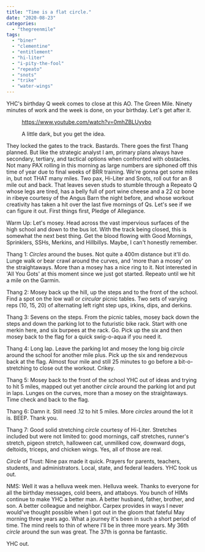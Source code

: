 ```yaml
---
title: "Time is a flat circle."
date: "2020-08-23"
categories: 
  - "thegreenmile"
tags: 
  - "biner"
  - "clementine"
  - "entitlement"
  - "hi-liter"
  - "i-pity-the-fool"
  - "repeato"
  - "snots"
  - "trike"
  - "water-wings"
---
```


YHC's birthday Q week comes to close at this AO. The Green Mile. Ninety minutes of work and the week is done, on your birthday. Let's get after it.

<figure>

https://www.youtube.com/watch?v=0mhZBLUyybo

<figcaption>

A little dark, but you get the idea.

</figcaption>



</figure>

They locked the gates to the track. Bastards. There goes the first Thang planned. But like the strategic analyst I am, primary plans always have secondary, tertiary, and tactical options when confronted with obstacles. Not many PAX rolling in this morning as large numbers are siphoned off this time of year due to final weeks of BRR training. We're gonna get some miles in, but not THAT many miles. Two pax, Hi-Liter and Snots, roll out for an 8 mile out and back. That leaves seven studs to stumble through a Repeato Q whose legs are tired, has a belly full of port wine cheese and a 22 oz bone in ribeye courtesy of the Angus Barn the night before, and whose workout creativity has taken a hit over the last five mornings of Qs. Let's see if we can figure it out. First things first, Pledge of Allegiance.

Warm Up: Let's mosey. Head across the vast impervious surfaces of the high school and down to the bus lot. With the track being closed, this is somewhat the next best thing. Get the blood flowing with Good Mornings, Sprinklers, SSHs, Merkins, and Hillbillys. Maybe, I can't honestly remember.

Thang 1: _Circles_ around the buses. Not quite a 400m distance but it'll do. Lunge walk or bear crawl around the curves, and 'more than a mosey' on the straightaways. More than a mosey has a nice ring to it. Not interested in 'All You Gots' at this moment since we just got started. Repeato until we hit a mile on the Garmin.

Thang 2: Mosey back up the hill, up the steps and to the front of the school. Find a spot on the low wall or _circular_ picnic tables. Two sets of varying reps (10, 15, 20) of alternating left right step ups, irkins, dips, and derkins.

Thang 3: Sevens on the steps. From the picnic tables, mosey back down the steps and down the parking lot to the futuristic bike rack. Start with one merkin here, and six burpees at the rack. Go. Pick up the six and then mosey back to the flag for a quick swig-o-aqua if you need it.

Thang 4: Long lap. Leave the parking lot and mosey the long big _circle_ around the school for another mile plus. Pick up the six and rendezvous back at the flag. Almost four mile and still 25 minutes to go before a bit-o-stretching to close out the workout. Crikey.

Thang 5: Mosey back to the front of the school YHC out of ideas and trying to hit 5 miles, mapped out yet another _circle_ around the parking lot and put in laps. Lunges on the curves, more than a mosey on the straightaways. Time check and back to the flag.

Thang 6: Damn it. Still need .12 to hit 5 miles. More _circles_ around the lot it is. BEEP. Thank you.

Thang 7: Good solid stretching _circle_ courtesy of Hi-Liter. Stretches included but were not limited to: good mornings, calf stretches, runner's stretch, pigeon stretch, halloween cat, unmiliked cow, downward dogs, deltoids, triceps, and chicken wings. Yes, all of those are real.

_Circle_ of Trust: Nine pax made it quick. Prayers for parents, teachers, students, and administrators. Local, state, and federal leaders. YHC took us out.

NMS: Well it was a helluva week men. Helluva week. Thanks to everyone for all the birthday messages, cold beers, and attaboys. You bunch of HIMs continue to make YHC a better man. A better husband, father, brother, and son. A better colleague and neighbor. Carpex provides in ways I never would've thought possible when I got out in the gloom that fateful May morning three years ago. What a journey it's been in such a short period of time. The mind reels to thin of where I'll be in three more years. My 36th _circle_ around the sun was great. The 37th is gonna be fantastic.

YHC out.
